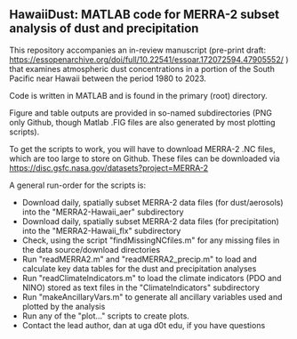 ## **HawaiiDust**: MATLAB code for MERRA-2 subset analysis of dust and precipitation

This repository accompanies an in-review manuscript (pre-print draft: https://essopenarchive.org/doi/full/10.22541/essoar.172072594.47905552/ ) that examines atmospheric dust concentrations in a portion of the South Pacific near Hawaii between the period 1980 to 2023. 

Code is written in MATLAB and is found in the primary (root) directory. 

Figure and table outputs are provided in so-named subdirectories (PNG only Github, though Matlab .FIG files are also generated by most plotting scripts).

To get the scripts to work, you will have to download MERRA-2 .NC files, which are too large to store on Github. These files can be downloaded via https://disc.gsfc.nasa.gov/datasets?project=MERRA-2

A general run-order for the scripts is:
- Download daily, spatially subset MERRA-2 data files (for dust/aerosols) into the "MERRA2-Hawaii_aer" subdirectory
- Download daily, spatially subset MERRA-2 data files (for precipitation) into the "MERRA2-Hawaii_flx" subdirectory
- Check, using the script "findMissingNCfiles.m" for any missing files in the data source/download directories
- Run "readMERRA2.m" and "readMERRA2_precip.m" to load and calculate key data tables for the dust and precipitation analyses
- Run "readClimateIndicators.m" to load the climate indicators (PDO and NINO) stored as text files in the "ClimateIndicators" subdirectory
- Run "makeAncillaryVars.m" to generate all ancillary variables used and plotted by the analysis
- Run any of the "plot..." scripts to create plots.
- Contact the lead author, dan at uga d0t edu, if you have questions
